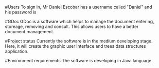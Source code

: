 #Users
To sign in, Mr Daniel Escobar has a username called "Daniel" and his password is 

#GDoc
GDoc is a software which helps to manage the document entering, storeage, removing and consult. This allows users to have a better document management.

#Project status
Currently the software is in the medium developing stage. Here, it will create the graphic user interface and trees data structures application.

#Environment requirements
The software is developing in Java language.
